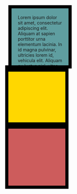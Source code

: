 <!DOCTYPE html>
<html lang="en">
<head>
  <meta charset="UTF-8">
  <meta name="viewport" content="width=device-width, initial-scale=1.0">
  <title>Box Model</title>

  <style>
  
    p {
      margin: 0;
    }

    
    .box {
      width: 200px;
      height: 200px;
      box-sizing: border-box;
      display: inline-block;
    }

    
    .box1 {
      background-color: cadetblue;
      padding: 20px;
      border: 10px solid black;
    }

    
    .box2 {
      background-color: gold;
      border-top: 20px solid black;
      border-bottom: 20px solid black;
      border-left: 10px solid black;
      border-right: 10px solid black;
    }

    
    .box3 {
      background-color: indianred;
      border: 10px solid black;
    }

    
    .box2, .box3 {
      margin-top: -10px; 
      margin-left: -10px;
    }
  </style>
</head>
<body>

  <div class="container">
    <div class="box box1">
      <p>Lorem ipsum dolor sit amet, consectetur adipiscing elit. Aliquam at sapien porttitor urna elementum lacinia. In id magna pulvinar, ultricies lorem id, vehicula elit. Aliquam eu luctus nisl, vitae pellentesque magna. Phasellus dolor metus, laoreet ac convallis sit amet, efficitur sod dolor.</p>
    </div>
    <br>
    <div class="box box2"></div>
    <br>
    <div class="box box3"></div>
  </div>

</body>
</html>
